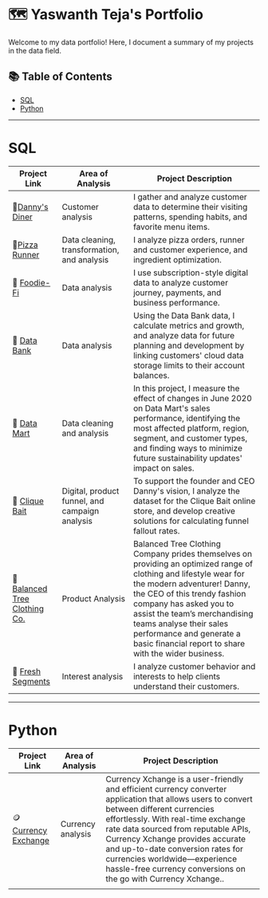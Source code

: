 # 🗺 Yaswanth Teja's Portfolio

Welcome to my data portfolio! Here, I document a summary of my projects in the data field. 

## 📚 Table of Contents

- [SQL](#sql)
- [Python](#python)
  









***

# SQL

| Project Link | Area of Analysis | Project Description | 
|---|---|---|
| 🍜[Danny's Diner](https://github.com/yaswanthteja/SQL_Dannys_Diner_CaseStudy1) | Customer analysis | I gather and analyze customer data to determine their visiting patterns, spending habits, and favorite menu items.  | 
| 🍕[Pizza Runner](https://github.com/yaswanthteja/SQL_Dannys_Pizza_Runner_CaseStudy2-) | Data cleaning, transformation, and analysis | I analyze pizza orders, runner and customer experience, and ingredient optimization.  |  
| 🥑 [Foodie-Fi](https://github.com/yaswanthteja/SQL_Dannys_Foodiee-Fi_CaseStudy3) | Data analysis | I use subscription-style digital data to analyze customer journey, payments, and business performance.  |  
| 🏦 [Data Bank](https://github.com/yaswanthteja/SQL_Dannys_Data-Bank_CaseStudy4) | Data analysis | Using the Data Bank data, I calculate metrics and growth, and analyze data for future planning and development by linking customers' cloud data storage limits to their account balances.  |  
| 🌽 [Data Mart](https://github.com/yaswanthteja/) | Data cleaning and analysis | In this project, I measure the effect of changes in June 2020 on Data Mart's sales performance, identifying the most affected platform, region, segment, and customer types, and finding ways to minimize future sustainability updates' impact on sales.  |  
| 🎣 [Clique Bait](https://github.com/yaswanthteja/SQL_Dannys_Clique_Bait) | Digital, product funnel, and campaign analysis | To support the founder and CEO Danny's vision, I analyze the dataset for the Clique Bait online store, and develop creative solutions for calculating funnel fallout rates.  |  
| 👔 [ Balanced Tree Clothing Co.](https://github.com/yaswanthteja/Case_Study_7_Balanced_Tree_Clothing_Co) | Product Analysis | Balanced Tree Clothing Company prides themselves on providing an optimized range of clothing and lifestyle wear for the modern adventurer! Danny, the CEO of this trendy fashion company has asked you to assist the team’s merchandising teams analyse their sales performance and generate a basic financial report to share with the wider business.|
| 🍒 [Fresh Segments](https://github.com/yaswanthteja/Fresh_Segments) | Interest analysis | I analyze customer behavior and interests to help clients understand their customers.  |  
 

***

# Python

| Project Link | Area of Analysis | Project Description | 
|---|---|---|
| 🪙[Currency Exchange](https://github.com/yaswanthteja/Currency_Xchange) | Currency analysis | Currency Xchange is a user-friendly and efficient currency converter application that allows users to convert between different currencies effortlessly. With real-time exchange rate data sourced from reputable APIs, Currency Xchange provides accurate and up-to-date conversion rates for currencies worldwide—experience hassle-free currency conversions on the go with Currency Xchange..  | 
|  |  |  |  
 
